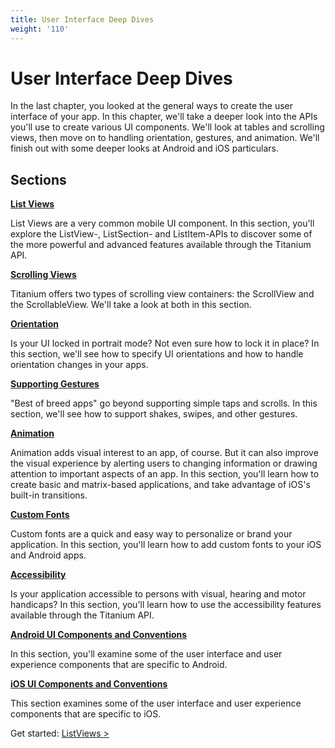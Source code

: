 ```yaml
---
title: User Interface Deep Dives
weight: '110'
---
```


# User Interface Deep Dives

In the last chapter, you looked at the general ways to create the user interface of your app. In this chapter, we'll take a deeper look into the APIs you'll use to create various UI components. We'll look at tables and scrolling views, then move on to handling orientation, gestures, and animation. We'll finish out with some deeper looks at Android and iOS particulars.

## Sections

**[List Views](/guide/Titanium_SDK/Titanium_SDK_How-tos/User_Interface_Deep_Dives/ListViews/)**

List Views are a very common mobile UI component. In this section, you'll explore the ListView-, ListSection- and ListItem-APIs to discover some of the more powerful and advanced features available through the Titanium API.

**[Scrolling Views](/guide/Titanium_SDK/Titanium_SDK_How-tos/User_Interface_Deep_Dives/Scrolling_Views/)**

Titanium offers two types of scrolling view containers: the ScrollView and the ScrollableView. We'll take a look at both in this section.

**[Orientation](/guide/Titanium_SDK/Titanium_SDK_How-tos/User_Interface_Deep_Dives/Orientation/)**

Is your UI locked in portrait mode? Not even sure how to lock it in place? In this section, we'll see how to specify UI orientations and how to handle orientation changes in your apps.

**[Supporting Gestures](/guide/Titanium_SDK/Titanium_SDK_How-tos/User_Interface_Deep_Dives/Supporting_Gestures/)**

"Best of breed apps" go beyond supporting simple taps and scrolls. In this section, we'll see how to support shakes, swipes, and other gestures.

**[Animation](/guide/Titanium_SDK/Titanium_SDK_How-tos/User_Interface_Deep_Dives/Animation/)**

Animation adds visual interest to an app, of course. But it can also improve the visual experience by alerting users to changing information or drawing attention to important aspects of an app. In this section, you'll learn how to create basic and matrix-based applications, and take advantage of iOS's built-in transitions.

**[Custom Fonts](/guide/Titanium_SDK/Titanium_SDK_How-tos/User_Interface_Deep_Dives/Custom_Fonts/)**

Custom fonts are a quick and easy way to personalize or brand your application. In this section, you'll learn how to add custom fonts to your iOS and Android apps.

**[Accessibility](/guide/Titanium_SDK/Titanium_SDK_How-tos/User_Interface_Deep_Dives/Accessibility/)**

Is your application accessible to persons with visual, hearing and motor handicaps? In this section, you'll learn how to use the accessibility features available through the Titanium API.

**[Android UI Components and Conventions](/guide/Titanium_SDK/Titanium_SDK_How-tos/User_Interface_Deep_Dives/Android_UI_Components_and_Conventions/)**

In this section, you'll examine some of the user interface and user experience components that are specific to Android.

**[iOS UI Components and Conventions](/guide/Titanium_SDK/Titanium_SDK_How-tos/User_Interface_Deep_Dives/iOS_UI_Components_and_Conventions/)**

This section examines some of the user interface and user experience components that are specific to iOS.

Get started: [ListViews >](/guide/Titanium_SDK/Titanium_SDK_How-tos/User_Interface_Deep_Dives/ListViews/)
